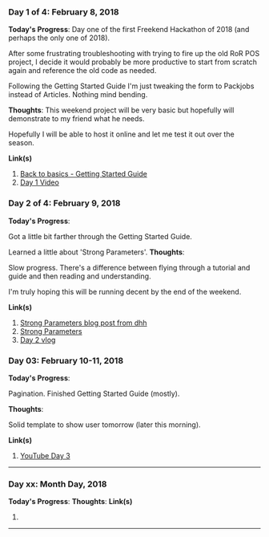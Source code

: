 ### Day 1 of 4: February 8, 2018
**Today's Progress**:
Day one of the first Freekend Hackathon of 2018 (and perhaps the only one of 2018).

After some frustrating troubleshooting with trying to fire up the old RoR POS project, I decide it would probably be more productive to start from scratch again and reference the old code as needed.

Following the Getting Started Guide I'm just tweaking the form to Packjobs instead of Articles. Nothing mind bending.

**Thoughts**:
This weekend project will be very basic but hopefully will demonstrate to my friend what he needs.

Hopefully I will be able to host it online and let me test it out over the season.

**Link(s)**
1. [Back to basics - Getting Started Guide](http://guides.rubyonrails.org/getting_started.html)
2. [Day 1 Video](https://youtu.be/I3M0Hu2paec)


### Day 2 of 4: February 9, 2018
**Today's Progress**:

Got a little bit farther through the Getting Started Guide.

Learned a little about 'Strong Parameters'.
**Thoughts**:

Slow progress. There's a difference between flying through a tutorial and guide and then reading and understanding.

I'm truly hoping this will be running decent by the end of the weekend.


**Link(s)**
1. [Strong Parameters blog post from dhh](http://weblog.rubyonrails.org/2012/3/21/strong-parameters/)
2. [Strong Parameters](http://guides.rubyonrails.org/action_controller_overview.html#strong-parameters)
3. [Day 2 vlog](https://youtu.be/K0EigxhpIug)


### Day 03: February 10-11, 2018
**Today's Progress**:

Pagination. Finished Getting Started Guide (mostly).

**Thoughts**:

Solid template to show user tomorrow (later this morning).

**Link(s)**
1. [YouTube Day 3](https://youtu.be/7jFQf9MBDMI )

-------------------------------
### Day xx: Month Day, 2018
**Today's Progress**:
**Thoughts**:
**Link(s)**
1. []()
-------------------------------
